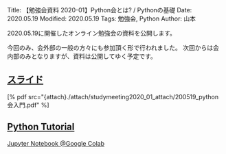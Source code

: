 Title: 【勉強会資料 2020-01】Python会とは? / Pythonの基礎
Date: 2020.05.19
Modified: 2020.05.19
Tags: 勉強会, Python
Author: 山本

2020.05.19に開催したオンライン勉強会の資料を公開します。

今回のみ、会外部の一般の方々にも参加頂く形で行われました。
次回からは会内部のみとなりますが、資料は公開してゆく予定です。

## [スライド]({attach}./attach/studymeeting2020_01_attach/200519_python会入門.pdf)
[% pdf src="{attach}./attach/studymeeting2020_01_attach/200519_python会入門.pdf" %]

## [Python Tutorial]({attach}./attach/studymeeting2020_01_attach/Python_tutorial.ipynb)
[Jupyter Notebook @Google Colab]({attach}./attach/studymeeting2020_01_attach/Python_tutorial.ipynb)
